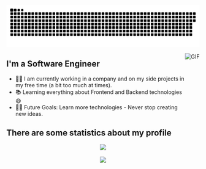 <p align="center">
  <picture>
    <source media="(prefers-color-scheme: dark)" srcset="https://raw.githubusercontent.com/sovetski/sovetski/snake-output/github-contribution-grid-snake-dark.svg">
    <source media="(prefers-color-scheme: light)" srcset="https://raw.githubusercontent.com/sovetski/sovetski/snake-output/github-contribution-grid-snake.svg">
    <img alt="github contribution grid snake animation" src="https://raw.githubusercontent.com/sovetski/sovetski/snake-output/github-contribution-grid-snake.svg">
  </picture>
</p>

<img align="right" alt="GIF" height="160px" src="https://media.giphy.com/media/Ah3zHH7hvsSB2/giphy.gif" />

## I'm a Software Engineer

- 👨‍💻 I am currently working in a company and on my side projects in my free time (a bit too much at times).
- 📚 Learning everything about Frontend and Backend technologies 😅
- 💪🏼 Future Goals: Learn more technologies - Never stop creating new ideas.

## There are some statistics about my profile

<p align="center">
<picture>
	<source
	  srcset="https://github-readme-stats-wine-five-23.vercel.app/api?username=sovetski&count_private=true&show_icons=true&hide_title=true&theme=dark"
	  media="(prefers-color-scheme: dark)"
	/>
	<source
	  srcset="https://github-readme-stats-wine-five-23.vercel.app/api?username=sovetski&count_private=true&show_icons=true&hide_title=true&theme=default"
	  media="(prefers-color-scheme: light), (prefers-color-scheme: no-preference)"
	/>
	<img src="https://github-readme-stats-wine-five-23.vercel.app/api?username=sovetski&count_private=true&show_icons=true&hide_title=true" />
</picture>
</p>

<p align="center">
<picture>
	<img src="https://github-readme-stats-wine-five-23.vercel.app/api/top-langs/?username=sovetski&layout=donut" />
</picture>
</p>
